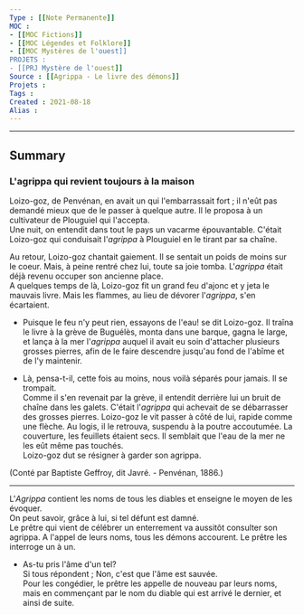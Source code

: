 ```yaml
---
Type : [[Note Permanente]]
MOC : 
- [[MOC Fictions]]
- [[MOC Légendes et Folklore]]
- [[MOC Mystères de l'ouest]]
PROJETS :
- [[PRJ Mystère de l'ouest]]
Source : [[Agrippa - Le livre des démons]]
Projets :
Tags : 
Created : 2021-08-18
Alias :
---
```

***
## Summary

### L'agrippa qui revient toujours à la maison

Loizo-goz, de Penvénan, en avait un qui l'embarrassait fort ; il n'eût pas demandé mieux que de le passer à quelque autre. Il le proposa à un cultivateur de Plouguiel qui l'accepta.  
Une nuit, on entendit dans tout le pays un vacarme épouvantable. C'était Loizo-goz qui conduisait l'_agrippa_ à Plouguiel en le tirant par sa chaîne.

Au retour, Loizo-goz chantait gaiement. Il se sentait un poids de moins sur le coeur. Mais, à peine rentré chez lui, toute sa joie tomba. L'_agrippa_ était déjà revenu occuper son ancienne place.  
A quelques temps de là, Loizo-goz fit un grand feu d'ajonc et y jeta le mauvais livre. Mais les flammes, au lieu de dévorer l'_agrippa_, s'en écartaient.

- Puisque le feu n'y peut rien, essayons de l'eau! se dit Loizo-goz. Il traîna le livre à la grève de Buguélès, monta dans une barque, gagna le large, et lança à la mer l'_agrippa_ auquel il avait eu soin d'attacher plusieurs grosses pierres, afin de le faire descendre jusqu'au fond de l'abîme et de l'y maintenir.

- Là, pensa-t-il, cette fois au moins, nous voilà séparés pour jamais. Il se trompait.  
Comme il s'en revenait par la grève, il entendit derrière lui un bruit de chaîne dans les galets. C'était l'_agrippa_ qui achevait de se débarrasser des grosses pierres. Loizo-goz le vit passer à côté de lui, rapide comme une flèche. Au logis, il le retrouva, suspendu à la poutre accoutumée. La couverture, les feuillets étaient secs. Il semblait que l'eau de la mer ne les eût même pas touchés.  
Loizo-goz dut se résigner à garder son agrippa.

(Conté par Baptiste Geffroy, dit Javré. - Penvénan, 1886.)

***

L'_Agrippa_ contient les noms de tous les diables et enseigne le moyen de les évoquer.  
On peut savoir, grâce à lui, si tel défunt est damné.  
Le prêtre qui vient de célébrer un enterrement va aussitôt consulter son agrippa. A l'appel de leurs noms, tous les démons accourent. Le prêtre les interroge un à un.

- As-tu pris l'âme d'un tel?  
Si tous répondent ; Non, c'est que l'âme est sauvée.  
Pour les congédier, le prêtre les appelle de nouveau par leurs noms, mais en commençant par le nom du diable qui est arrivé le dernier, et ainsi de suite.